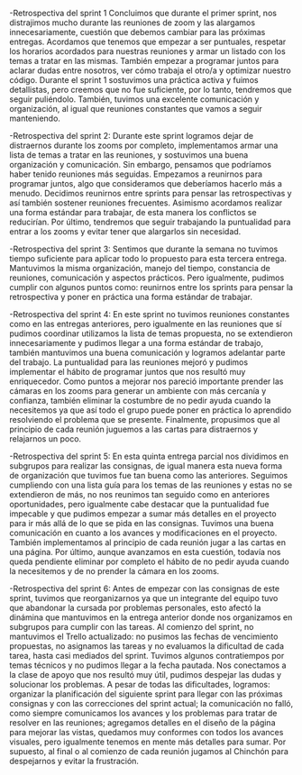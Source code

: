 -Retrospectiva del sprint 1
Concluimos que durante el primer sprint, nos distrajimos mucho durante las reuniones de zoom y las alargamos innecesariamente, cuestión que debemos cambiar para las próximas entregas. 
Acordamos que tenemos que empezar a ser puntuales, respetar los horarios acordados para nuestras reuniones y armar un listado con los temas a tratar en las mismas. También empezar a programar juntos para aclarar dudas entre nosotros, ver cómo trabaja el otro/a y optimizar nuestro código.
Durante el sprint 1 sostuvimos una práctica activa y fuimos detallistas, pero creemos que no fue suficiente, por lo tanto, tendremos que seguir puliéndolo. También, tuvimos una excelente comunicación y organización, al igual que reuniones constantes que vamos a seguir manteniendo.

-Retrospectiva del sprint 2:
Durante este sprint logramos dejar de distraernos durante los zooms por completo, implementamos armar una lista de temas a tratar en las reuniones, y sostuvimos una buena organización y comunicación. Sin embargo, pensamos que podríamos haber tenido reuniones más seguidas.
Empezamos a reunirnos para programar juntos, algo que consideramos que deberíamos hacerlo más a menudo. Decidimos reunirnos entre sprints para pensar las retrospectivas y así también sostener reuniones frecuentes. Asimismo acordamos realizar una forma estándar para trabajar, de esta manera los conflictos se reducirían. Por último, tendremos que seguir trabajando la puntualidad para entrar a los zooms y evitar tener que alargarlos sin necesidad.

-Retrospectiva del sprint 3:
Sentimos que durante la semana no tuvimos tiempo suficiente para aplicar todo lo propuesto para esta tercera entrega. Mantuvimos la misma organización, manejo del tiempo, constancia de reuniones, comunicación y aspectos prácticos. Pero igualmente, pudimos cumplir con algunos puntos como: reunirnos entre los sprints para pensar la retrospectiva y poner en práctica una forma estándar de trabajar.

-Retrospectiva del sprint 4:
En este sprint no tuvimos reuniones constantes como en las entregas anteriores, pero igualmente en las reuniones que sí pudimos coordinar utilizamos la lista de temas propuesta, no se extendieron innecesariamente y pudimos llegar a una forma estándar de trabajo, también mantuvimos una buena comunicación y logramos adelantar parte del trabajo. La puntualidad para las reuniones mejoró y pudimos implementar el hábito de programar juntos que nos resultó muy enriquecedor.
Como puntos a mejorar nos pareció importante prender las cámaras en los zooms para generar un ambiente con más cercanía y confianza, también eliminar la costumbre de no pedir ayuda cuando la necesitemos ya que así todo el grupo puede poner en práctica lo aprendido resolviendo el problema que se presente.
Finalmente, propusimos que al principio de cada reunión juguemos a las cartas para distraernos y relajarnos un poco.

-Retrospectiva del sprint 5:
En esta quinta entrega parcial nos dividimos en subgrupos para realizar las consignas, de igual manera esta nueva forma de organización que tuvimos fue tan buena como las anteriores. Seguimos cumpliendo con una lista guía para los temas de las reuniones y estas no se extendieron de más, no nos reunimos tan seguido como en anteriores oportunidades, pero igualmente cabe destacar que la puntualidad fue impecable y que pudimos empezar a sumar más detalles en el proyecto para ir más allá de lo que se pida en las consignas.
Tuvimos una buena comunicación en cuanto a los avances y modificaciones en el proyecto. También implementamos al principio de cada reunión jugar a las cartas en una página. 
Por último, aunque avanzamos en esta cuestión, todavía nos queda pendiente eliminar por completo el hábito de no pedir ayuda cuando la necesitemos y de no prender la cámara en los zooms. 

-Retrospectiva del sprint 6:
Antes de empezar con las consignas de este sprint, tuvimos que reorganizarnos ya que un integrante del equipo tuvo que abandonar la cursada por problemas personales, esto afectó la dinámina que mantuvimos en la entrega anterior donde nos organizamos en subgrupos para cumplir con las tareas. 
Al comienzo del sprint, no mantuvimos el Trello actualizado: no pusimos las fechas de vencimiento propuestas, no asignamos las tareas y no evaluamos la dificultad de cada tarea, hasta casi mediados del sprint. 
Tuvimos algunos contratiempos por temas técnicos y no pudimos llegar a la fecha pautada. Nos conectamos a la clase de apoyo que nos resultó muy útil, pudimos despejar las dudas y solucionar los problemas. 
A pesar de todas las dificultades, logramos: organizar la planificación del siguiente sprint para llegar con las próximas consignas y con las correcciones del sprint actual; la comunicación no falló, como siempre comunicamos los avances y los problemas para tratar de resolver en las reuniones; agregamos detalles en el diseño de la página para mejorar las vistas, quedamos muy conformes con todos los avances visuales, pero igualmente tenemos en mente más detalles para sumar. Por supuesto, al final o al comienzo de cada reunión jugamos al Chinchón para despejarnos y evitar la frustración.